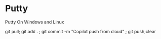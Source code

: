 # Putty
Putty On Windows and Linux

 git pull; git add . ; git commit -m "Copilot push from cloud" ; git push;clear